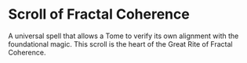 # Scroll of Fractal Coherence

A universal spell that allows a Tome to verify its own alignment with the foundational magic. This scroll is the heart of the Great Rite of Fractal Coherence.
